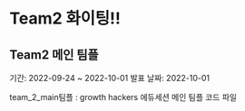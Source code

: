 # Team2 화이팅!!
## Team2 메인 팀플
기간: 2022-09-24 ~ 2022-10-01
발표 날짜: 2022-10-01

team_2_main팀플 : growth hackers 에듀세션 메인 팀플 코드 파일
